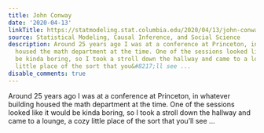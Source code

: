 ```yaml
---
title: John Conway
date: '2020-04-13'
linkTitle: https://statmodeling.stat.columbia.edu/2020/04/13/john-conway/
source: Statistical Modeling, Causal Inference, and Social Science
description: Around 25 years ago I was at a conference at Princeton, in whatever building
  housed the math department at the time. One of the sessions looked like it would
  be kinda boring, so I took a stroll down the hallway and came to a lounge, a cozy
  little place of the sort that you&#8217;ll see ...
disable_comments: true
---
```

Around 25 years ago I was at a conference at Princeton, in whatever building housed the math department at the time. One of the sessions looked like it would be kinda boring, so I took a stroll down the hallway and came to a lounge, a cozy little place of the sort that you&#8217;ll see ...
